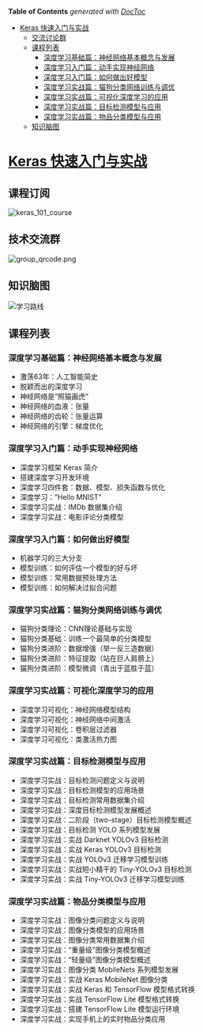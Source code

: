<!-- START doctoc generated TOC please keep comment here to allow auto update -->
<!-- DON'T EDIT THIS SECTION, INSTEAD RE-RUN doctoc TO UPDATE -->
**Table of Contents**  *generated with [DocToc](https://github.com/thlorenz/doctoc)*

- [Keras 快速入门与实战](#%E5%BF%AB%E9%80%9F%E5%85%A5%E9%97%A8-keras-%E6%B7%B1%E5%BA%A6%E5%AD%A6%E4%B9%A0)
  - [交流讨论群](#%E4%BA%A4%E6%B5%81%E8%AE%A8%E8%AE%BA%E7%BE%A4)
  - [课程列表](#%E8%AF%BE%E7%A8%8B%E5%88%97%E8%A1%A8)
    - [深度学习基础篇：神经网络基本概念与发展](#%E6%B7%B1%E5%BA%A6%E5%AD%A6%E4%B9%A0%E5%9F%BA%E7%A1%80%E7%AF%87%E7%A5%9E%E7%BB%8F%E7%BD%91%E7%BB%9C%E5%9F%BA%E6%9C%AC%E6%A6%82%E5%BF%B5%E4%B8%8E%E5%8F%91%E5%B1%95)
    - [深度学习入门篇：动手实现神经网络](#%E6%B7%B1%E5%BA%A6%E5%AD%A6%E4%B9%A0%E5%85%A5%E9%97%A8%E7%AF%87%E5%8A%A8%E6%89%8B%E5%AE%9E%E7%8E%B0%E7%A5%9E%E7%BB%8F%E7%BD%91%E7%BB%9C)
    - [深度学习入门篇：如何做出好模型](#%E6%B7%B1%E5%BA%A6%E5%AD%A6%E4%B9%A0%E5%85%A5%E9%97%A8%E7%AF%87%E5%A6%82%E4%BD%95%E5%81%9A%E5%87%BA%E5%A5%BD%E6%A8%A1%E5%9E%8B)
    - [深度学习实战篇：猫狗分类网络训练与调优](#%E6%B7%B1%E5%BA%A6%E5%AD%A6%E4%B9%A0%E5%AE%9E%E6%88%98%E7%AF%87%E7%8C%AB%E7%8B%97%E5%88%86%E7%B1%BB%E7%BD%91%E7%BB%9C%E8%AE%AD%E7%BB%83%E4%B8%8E%E8%B0%83%E4%BC%98)
    - [深度学习实战篇：可视化深度学习的应用](#%E6%B7%B1%E5%BA%A6%E5%AD%A6%E4%B9%A0%E5%AE%9E%E6%88%98%E7%AF%87%E5%8F%AF%E8%A7%86%E5%8C%96%E6%B7%B1%E5%BA%A6%E5%AD%A6%E4%B9%A0%E7%9A%84%E5%BA%94%E7%94%A8)
    - [深度学习实战篇：目标检测模型与应用](#%E6%B7%B1%E5%BA%A6%E5%AD%A6%E4%B9%A0%E5%AE%9E%E6%88%98%E7%AF%87%E7%9B%AE%E6%A0%87%E6%A3%80%E6%B5%8B%E6%A8%A1%E5%9E%8B%E4%B8%8E%E5%BA%94%E7%94%A8)
    - [深度学习实战篇：物品分类模型与应用](#%E6%B7%B1%E5%BA%A6%E5%AD%A6%E4%B9%A0%E5%AE%9E%E6%88%98%E7%AF%87%E7%89%A9%E5%93%81%E5%88%86%E7%B1%BB%E6%A8%A1%E5%9E%8B%E4%B8%8E%E5%BA%94%E7%94%A8)
  - [知识脑图](#%E7%9F%A5%E8%AF%86%E8%84%91%E5%9B%BE)

<!-- END doctoc generated TOC please keep comment here to allow auto update -->

# [Keras 快速入门与实战](https://edu.csdn.net/course/detail/26109)

## 课程订阅

![keras_101_course](https://pinshiv1.oss-cn-hangzhou.aliyuncs.com/ai/keras_101_course.png)


## 技术交流群

![group_qrcode.png](https://pinshiv1.oss-cn-hangzhou.aliyuncs.com/ai/qr.png)

## 知识脑图

![学习路线](https://pinshiv1.oss-cn-hangzhou.aliyuncs.com/ai/keras_101_learning_graph.png)

## 课程列表

### 深度学习基础篇：神经网络基本概念与发展

- 激荡63年：人工智能简史
- 脱颖而出的深度学习
- 神经网络是“照猫画虎”
- 神经网络的血液：张量
- 神经网络的齿轮：张量运算
- 神经网络的引擎：梯度优化

### 深度学习入门篇：动手实现神经网络

- 深度学习框架 Keras 简介
- 搭建深度学习开发环境
- 深度学习四件套：数据、模型、损失函数与优化
- 深度学习：”Hello MNIST”
- 深度学习实战：IMDb 数据集介绍
- 深度学习实战：电影评论分类模型

### 深度学习入门篇：如何做出好模型

- 机器学习的三大分支
- 模型训练：如何评估一个模型的好与坏
- 模型训练：常用数据预处理方法
- 模型训练：如何解决过拟合问题

### 深度学习实战篇：猫狗分类网络训练与调优

- 猫狗分类理论：CNN理论基础与实现
- 猫狗分类基础：训练一个最简单的分类模型
- 猫狗分类进阶：数据增强（举一反三造数据）
- 猫狗分类进阶：特征提取（站在巨人肩膀上）
- 猫狗分类进阶：模型微调（青出于蓝胜于蓝）

### 深度学习实战篇：可视化深度学习的应用

- 深度学习可视化：神经网络模型结构
- 深度学习可视化：神经网络中间激活
- 深度学习可视化：卷积层过滤器
- 深度学习可视化：类激活热力图

### 深度学习实战篇：目标检测模型与应用

- 深度学习实战：目标检测问题定义与说明
- 深度学习实战：目标检测模型的应用场景
- 深度学习实战：目标检测常用数据集介绍
- 深度学习实战：深度目标检测模型发展概述
- 深度学习实战：二阶段（two-stage）目标检测模型概述
- 深度学习实战：目标检测 YOLO 系列模型发展
- 深度学习实战：实战 Darknet YOLOv3 目标检测
- 深度学习实战：实战 Keras YOLOv3 目标检测
- 深度学习实战：实战 YOLOv3 迁移学习模型训练
- 深度学习实战：实战短小精干的 Tiny-YOLOv3 目标检测
- 深度学习实战：实战 Tiny-YOLOv3 迁移学习模型训练

### 深度学习实战篇：物品分类模型与应用

- 深度学习实战：图像分类问题定义与说明
- 深度学习实战：图像分类模型的应用场景
- 深度学习实战：图像分类常用数据集介绍
- 深度学习实战：“重量级”图像分类模型概述
- 深度学习实战：“轻量级”图像分类模型概述
- 深度学习实战：图像分类 MobileNets 系列模型发展
- 深度学习实战：实战 Keras MobileNet 图像分类
- 深度学习实战：实战 Keras 和 TensorFlow 模型格式转换
- 深度学习实战：实战 TensorFlow Lite 模型格式转换
- 深度学习实战：搭建 TensorFlow Lite 模型运行环境
- 深度学习实战：实现手机上的实时物品分类应用
